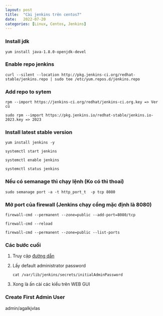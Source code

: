 ```yaml
---
layout: post
title:  "Cài jenkins trên centos7"
date:   2022-07-20
categories: [Linux, Centos, Jenkins]
---
```

### Install jdk
`yum install java-1.8.0-openjdk-devel`

### Enable repo jenkins
`curl --silent --location http://pkg.jenkins-ci.org/redhat-stable/jenkins.repo | sudo tee /etc/yum.repos.d/jenkins.repo`

### Add repo to sytem
`rpm --import https://jenkins-ci.org/redhat/jenkins-ci.org.key => Ver cũ`

`sudo rpm --import https://pkg.jenkins.io/redhat-stable/jenkins.io-2023.key => 2023`

### Install latest stable version
`yum install jenkins -y`

`systemctl start jenkins`

`systemctl enable jenkins`

`systemctl status jenkins`

### Nếu có semanage thì chạy lệnh (Ko có thì thoai)
`sudo semanage port -a -t http_port_t  -p tcp 8080`

### Mở port của firewall (Jenkins chạy cổng mặc định là 8080)
`firewall-cmd --permanent --zone=public --add-port=8080/tcp`

`firewall-cmd --reload`

`firewall-cmd --permanent --zone=public --list-ports`

### Các bước cuối
1. Truy cập [đường dẫn](http://localhost:8008)

1. Lấy default administrator password

    `cat /var/lib/jenkins/secrets/initialAdminPassword`

2. Xong là ấn cài các kiểu trên WEB GUI

### Create First Admin User
admin/agalkjvlas